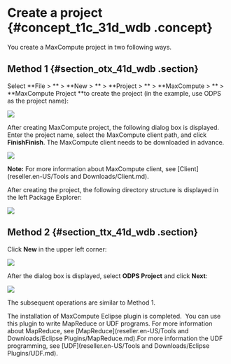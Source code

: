 # Create a project {#concept_t1c_31d_wdb .concept}

You create a MaxCompute project in two following ways.

## Method 1 {#section_otx_41d_wdb .section}

Select **File \> ** \> **New \> ** \> **Project \> ** \> **MaxCompute \> ** \> **MaxCompute Project **to create the project \(in the example, use ODPS as the project name\):

![](http://static-aliyun-doc.oss-cn-hangzhou.aliyuncs.com/assets/img/12151/15381308562937_en-US.png)

After creating MaxCompute project, the following dialog box is displayed.  Enter the project name, select the MaxCompute client path, and click **FinishFinish**. The MaxCompute client needs to be downloaded in advance.

![](http://static-aliyun-doc.oss-cn-hangzhou.aliyuncs.com/assets/img/12151/15381308562938_en-US.png)

**Note:** For more information about MaxCompute client, see [Client](reseller.en-US/Tools and Downloads/Client.md).

After creating the project, the following directory structure is displayed in the left Package Explorer:

![](http://static-aliyun-doc.oss-cn-hangzhou.aliyuncs.com/assets/img/12151/15381308572939_en-US.png)

## Method 2 {#section_ttx_41d_wdb .section}

Click **New** in the upper left corner:

![](http://static-aliyun-doc.oss-cn-hangzhou.aliyuncs.com/assets/img/12151/15381308572940_en-US.png)

After the dialog box is displayed, select **ODPS Project** and click **Next**:

![](http://static-aliyun-doc.oss-cn-hangzhou.aliyuncs.com/assets/img/12151/15381308572941_en-US.png)

The subsequent operations are similar to Method 1.

The installation of MaxCompute Eclipse plugin is completed.  You can use this plugin to write MapReduce or UDF programs. For more information about MapReduce, see [MapReduce](reseller.en-US/Tools and Downloads/Eclipse Plugins/MapReduce.md).For more information the UDF programming, see [UDF](reseller.en-US/Tools and Downloads/Eclipse Plugins/UDF.md).

